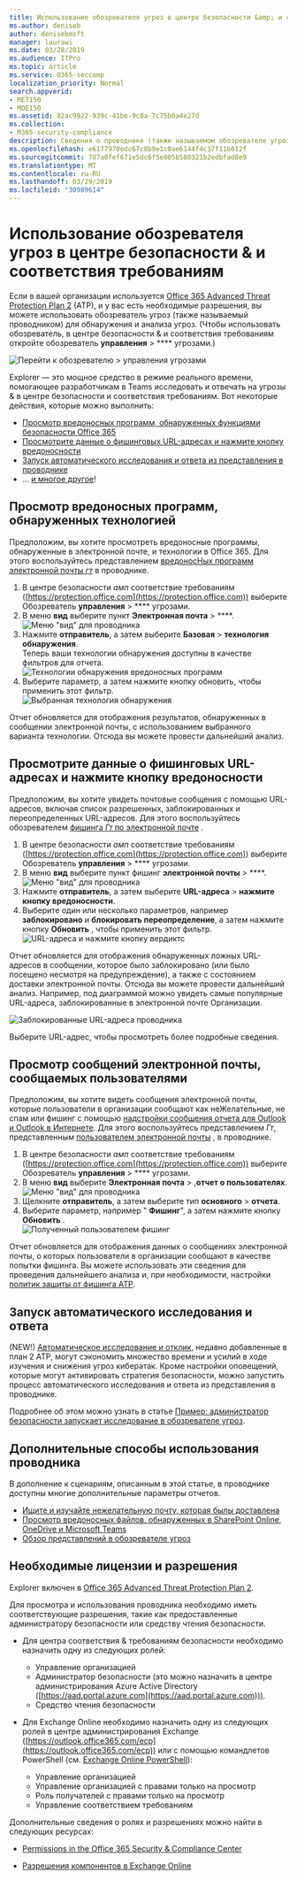 ```yaml
---
title: Использование обозревателя угроз в центре безопасности &amp; и соответствия требованиям
ms.author: deniseb
author: denisebmsft
manager: laurawi
ms.date: 03/28/2019
ms.audience: ITPro
ms.topic: article
ms.service: O365-seccomp
localization_priority: Normal
search.appverid:
- MET150
- MOE150
ms.assetid: 82ac9922-939c-41be-9c8a-7c75b0a4e27d
ms.collection:
- M365-security-compliance
description: Сведения о проводнике (также называемом обозревателе угроз) в центре &amp; безопасности и соответствия требованиям.
ms.openlocfilehash: e6177970edc67c8b9e1c0ae6144f4c37f116012f
ms.sourcegitcommit: 787a0fef671e5dc6f5e805b580321b2edbfad8e9
ms.translationtype: MT
ms.contentlocale: ru-RU
ms.lasthandoff: 03/29/2019
ms.locfileid: "30989614"
---
```

# <a name="use-threat-explorer-in-the-security-amp-compliance-center"></a>Использование обозревателя угроз в центре безопасности &amp; и соответствия требованиям

Если в вашей организации используется [Office 365 Advanced Threat Protection Plan 2](office-365-ti.md) (ATP), и у вас есть необходимые разрешения, вы можете использовать обозреватель угроз (также называемый проводником) для обнаружения и анализа угроз. (Чтобы использовать обозреватель, в центре безопасности &amp; и соответствия требованиям откройте обозреватель **управления** \> **** угрозами.)

![Перейти к обозревателю \> управления угрозами](media/cab32fa2-66f1-4ad5-bc1d-2bac4dbeb48c.png)

Explorer — это мощное средство в режиме реального времени, помогающее разработчикам в Teams исследовать и отвечать на угрозы &amp; в центре безопасности и соответствия требованиям. Вот некоторые действия, которые можно выполнить:
- [Просмотр вредоносных программ, обнаруженных функциями безопасности Office 365](#see-malware-detected-in-email-by-technology)
- [Просмотрите данные о фишинговых URL-адресах и нажмите кнопку вредоносности](#view-data-about-phishing-urls-and-click-verdict)
- [Запуск автоматического исследования и ответа из представления в проводнике](#start-automated-investigation-and-response)
- ... [и многое другое](#more-ways-to-use-explorer)!

## <a name="see-malware-detected-in-email-by-technology"></a>Просмотр вредоносных программ, обнаруженных технологией

Предположим, вы хотите просмотреть вредоносные программы, обнаруженные в электронной почте, и технологии в Office 365. Для этого воспользуйтесь представлением [вредоносНых программ электронной почты _гт_](threat-explorer-views.md#email--malware) в проводнике.

1. В центре безопасности _амп_ соответствие требованиям ([https://protection.office.com](https://protection.office.com)) выберите Обозреватель **управления** > **** угрозами.
2. В меню **вид** выберите пункт **Электронная почта** > ****.<br/>![Меню "вид" для проводника](media/ExplorerViewEmailMalwareMenu.png)<br/>
3. Нажмите **отправитель**, а затем выберите **Базовая** > **технология обнаружения**.<br/>Теперь ваши технологии обнаружения доступны в качестве фильтров для отчета.<br/>![Технологии обнаружения вредоносных программ](media/ExplorerEmailMalwareDetectionTech.png)<br/> 
4. Выберите параметр, а затем нажмите кнопку обновить, чтобы применить этот фильтр.<br/>![Выбранная технология обнаружения](media/ExplorerEmailMalwareDetectionTechATP.png)<br/> 

Отчет обновляется для отображения результатов, обнаруженных в сообщении электронной почты, с использованием выбранного варианта технологии. Отсюда вы можете провести дальнейший анализ.

## <a name="view-data-about-phishing-urls-and-click-verdict"></a>Просмотрите данные о фишинговых URL-адресах и нажмите кнопку вредоносности

Предположим, вы хотите увидеть почтовые сообщения с помощью URL-адресов, включая список разрешенных, заблокированных и переопределенных URL-адресов. Для этого воспользуйтесь обозревателем [фишинга _Гт_ по электронной почте](threat-explorer-views.md#email--phish) .

1. В центре безопасности _амп_ соответствие требованиям ([https://protection.office.com](https://protection.office.com)) выберите Обозреватель **управления** > **** угрозами.
2. В меню **вид** выберите пункт фишинг **электронной почты** > ****.<br/>![Меню "вид" для проводника](media/ExplorerViewEmailPhishMenu.png)<br/>
3. Нажмите **отправитель**, а затем выберите **URL-адреса** > **нажмите кнопку вредоносности**.
4. Выберите один или несколько параметров, например **заблокировано** и **блокировать переопределение**, а затем нажмите кнопку **Обновить** , чтобы применить этот фильтр.<br/>![URL-адреса и нажмите кнопку вердиктс](media/ThreatExplorerEmailPhishClickVerdictOptions.png)<br/>

Отчет обновляется для отображения обнаруженных ложных URL-адресов в сообщении, которое было заблокировано (или было посещено несмотря на предупреждение), а также с состоянием доставки электронной почты. Отсюда вы можете провести дальнейший анализ. Например, под диаграммой можно увидеть самые популярные URL-адреса, заблокированные в электронной почте Организации. 

![Заблокированные URL-адреса проводника](media/ExplorerPhishClickVerdictURLs.png) 

Выберите URL-адрес, чтобы просмотреть более подробные сведения.

## <a name="review-email-messages-reported-by-users"></a>Просмотр сообщений электронной почты, сообщаемых пользователями

Предположим, вы хотите видеть сообщения электронной почты, которые пользователи в организации сообщают как неЖелательные, не спам или фишинг с помощью [надстройки сообщения отчета для Outlook и Outlook в Интернете](enable-the-report-message-add-in.md). Для этого воспользуйтесь представлением _Гт_, представленным [пользователем электронной почты](threat-explorer-views.md#email--user-reported) , в проводнике.

1. В центре безопасности _амп_ соответствие требованиям ([https://protection.office.com](https://protection.office.com)) выберите Обозреватель **управления** > **** угрозами.
2. В меню **вид** выберите **Электронная почта** > ,**отчет о пользователях**.<br/>![Меню "вид" для проводника](media/ExplorerViewMenuEmailUserReported.png)<br/>
3. Щелкните **отправитель**, а затем выберите тип **основного** > **отчета**.
4. Выберите параметр, например " **Фишинг**", а затем нажмите кнопку **Обновить** . <br/>![Полученный пользователем фишинг](media/EmailUserReportedReportType.png)<br/> 

Отчет обновляется для отображения данных о сообщениях электронной почты, о которых пользователи в организации сообщают в качестве попытки фишинга. Вы можете использовать эти сведения для проведения дальнейшего анализа и, при необходимости, настройки [политик защиты от фишинга ATP](set-up-anti-phishing-policies.md).

## <a name="start-automated-investigation-and-response"></a>Запуск автоматического исследования и ответа

(NEW!) [Автоматическое исследование и отклик](automated-investigation-response-office.md), недавно добавленные в план 2 ATP, могут сэкономить множество времени и усилий в ходе изучения и снижения угроз кибератак. Кроме настройки оповещений, которые могут активировать стратегия безопасности, можно запустить процесс автоматического исследования и ответа из представления в проводнике. 

Подробнее об этом можно узнать в статье [Пример: администратор безопасности запускает исследование в обозревателе угроз](automated-investigation-response-office.md#example-a-security-administrator-triggers-an-investigation-from-threat-explorer).

## <a name="more-ways-to-use-explorer"></a>Дополнительные способы использования проводника

В дополнение к сценариям, описанным в этой статье, в проводнике доступны многие дополнительные параметры отчетов. 
- [Ищите и изучайте нежелательную почту, которая былы доставлена](investigate-malicious-email-that-was-delivered.md)
- [Просмотр вредоносных файлов, обнаруженных в SharePoint Online, OneDrive и Microsoft Teams](malicious-files-detected-in-spo-odb-or-teams.md)
- [Обзор представлений в обозревателе угроз](threat-explorer-views.md)

## <a name="required-licenses-and-permissions"></a>Необходимые лицензии и разрешения

Explorer включен в [Office 365 Advanced Threat Protection Plan 2](office-365-ti.md). 

Для просмотра и использования проводника необходимо иметь соответствующие разрешения, такие как предоставленные администратору безопасности или средству чтения безопасности. 

- Для центра соответствия &amp; требованиям безопасности необходимо назначить одну из следующих ролей:
    - Управление организацией
    - Администратор безопасности (это можно назначить в центре администрирования Azure Active Directory ([https://aad.portal.azure.com](https://aad.portal.azure.com))).
    - Средство чтения безопасности

- Для Exchange Online необходимо назначить одну из следующих ролей в центре администрирования Exchange ([https://outlook.office365.com/ecp](https://outlook.office365.com/ecp)) или с помощью командлетов PowerShell (см. [Exchange Online PowerShell](https://docs.microsoft.com/powershell/exchange/exchange-online/exchange-online-powershell?view=exchange-ps)):
    - Управление организацией
    - Управление организацией с правами только на просмотр
    - Роль получателей с правами только на просмотр
    - Управление соответствием требованиям

Дополнительные сведения о ролях и разрешениях можно найти в следующих ресурсах:

- [Permissions in the Office 365 Security &amp; Compliance Center](permissions-in-the-security-and-compliance-center.md)

- [Разрешения компонентов в Exchange Online](https://docs.microsoft.com/exchange/permissions-exo/feature-permissions)
  
